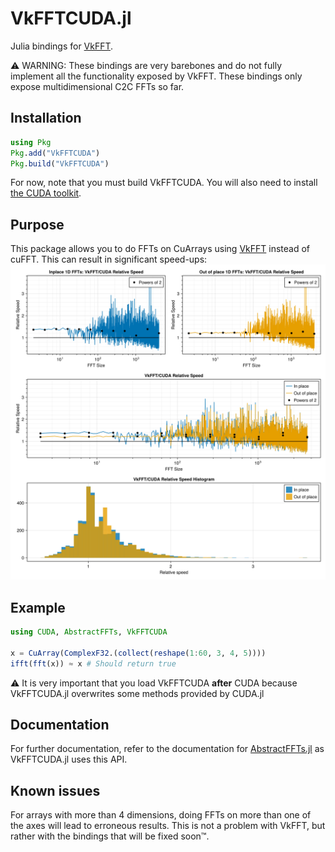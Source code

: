 # VkFFTCUDA.jl
Julia bindings for [VkFFT](https://github.com/DTolm/VkFFT).

⚠️ WARNING: These bindings are very barebones and do not fully implement all the functionality exposed by VkFFT. These bindings only expose multidimensional C2C FFTs so far.

## Installation
```julia
using Pkg
Pkg.add("VkFFTCUDA")
Pkg.build("VkFFTCUDA")
```
For now, note that you must build VkFFTCUDA. You will also need to install [the CUDA toolkit](https://developer.nvidia.com/cuda-downloads).

## Purpose
This package allows you to do FFTs on CuArrays using [VkFFT](https://github.com/DTolm/VkFFT) instead of cuFFT. This can result in significant speed-ups:
![Benchmark Results](./benchmark.svg)

## Example
```julia
using CUDA, AbstractFFTs, VkFFTCUDA

x = CuArray(ComplexF32.(collect(reshape(1:60, 3, 4, 5))))
ifft(fft(x)) ≈ x # Should return true
```
⚠️ It is very important that you load VkFFTCUDA **after** CUDA because VkFFTCUDA.jl overwrites some methods provided by CUDA.jl

## Documentation
For further documentation, refer to the documentation for [AbstractFFTs.jl](https://juliamath.github.io/AbstractFFTs.jl/stable/api/) as VkFFTCUDA.jl uses this API.

## Known issues
For arrays with more than 4 dimensions, doing FFTs on more than one of the axes will lead to erroneous results. This is not a problem with VkFFT, but rather with the bindings that will be fixed soon™.
